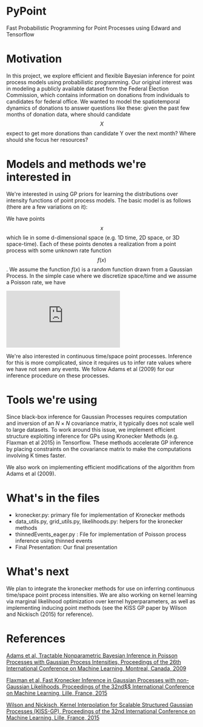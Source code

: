 # PyPoint

Fast Probabilistic Programming for Point Processes using Edward and Tensorflow

# Motivation

In this project, we explore efficient and flexible Bayesian inference for point process models using probabilistic programming. Our original interest was in modeling a publicly available dataset from the Federal Election Commission, which contains information on donations from individuals to candidates for federal office. We wanted to model the spatiotemporal dynamics of donations to answer questions like these: given the past few months of donation data, where should candidate $$X$$ expect to get more donations than candidate Y over the next month? Where should she focus her resources?

# Models and methods we're interested in

We're interested in using GP priors for learning the distributions over intensity functions of point process models. The basic model is as follows (there are a few variations on it): 

We have points $$x$$ which lie in some d-dimensional space (e.g. 1D time, 2D space, or 3D space-time). Each of these points denotes a realization from a point process with some unknown rate function $$f(x)$$. We assume the function $f(x)$ is a random function drawn from a Gaussian Process. In the simple case where we discretize space/time and we assume a Poisson rate, we have

![](https://latex.codecogs.com/gif.latex?%5Cbegin%7Balign*%7D%20f%20%5Csim%20GP%28mu%28x%29%2C%20K%28x%2C%20x%29%29%5C%5C%20y%28x%29%20%5Csim%20Poisson%28f%28x%29%29%20%5Cend%7Balign*%7D)

We're also interested in continuous time/space point processes. Inference for this is more complicated, since it requires us to infer rate values where we have not seen any events. We follow Adams et al (2009) for our inference procedure on these processes.

# Tools we're using

Since black-box inference for Gaussian Processes requires computation and inversion of an $N \times N$ covariance matrix, it typically does not scale well to large datasets. To work around this issue, we implement efficient structure exploiting inference for GPs using Kronecker Methods (e.g. Flaxman et al 2015) in Tensorflow. These methods accelerate GP inference by placing constraints on the covariance matrix to make the computations involving K times faster. 

We also work on implementing efficient modifications of the algorithm from Adams et al (2009).

# What's in the files

- kronecker.py: primary file for implementation of Kronecker methods
- data_utils.py, grid_utils.py, likelihoods.py: helpers for the kronecker methods
- thinnedEvents_eager.py : File for implementation of Poisson process inference using thinned events
- Final Presentation: Our final presentation

# What's next

We plan to integrate the kronecker methods for use on inferring continuous time/space point process intensities. We are also working on kernel learning via marginal likelihood optimization over kernel hyperparameters, as well as implementing inducing point methods (see the KISS GP paper by Wilson and Nickisch (2015) for reference).

# References

[Adams et al, Tractable Nonparametric Bayesian Inference in Poisson Processes with Gaussian Process Intensities, Proceedings of the 26th International Conference on Machine Learning, Montreal, Canada, 2009](https://hips.seas.harvard.edu/files/adams-sgcp-icml-2009.pdf)

[Flaxman et al, Fast Kronecker Inference in Gaussian Processes with non-Gaussian Likelihoods, Proceedings of the 32nd$$ International Conference on Machine Learning, Lille, France, 2015](https://www.cs.cmu.edu/~neill/papers/icml15.pdf)

[Wilson and Nickisch, Kernel Interpolation for Scalable Structured Gaussian Processes (KISS-GP), Proceedings of the 32nd International Conference on Machine Learning, Lille, France, 2015](http://proceedings.mlr.press/v37/wilson15.pdf)
